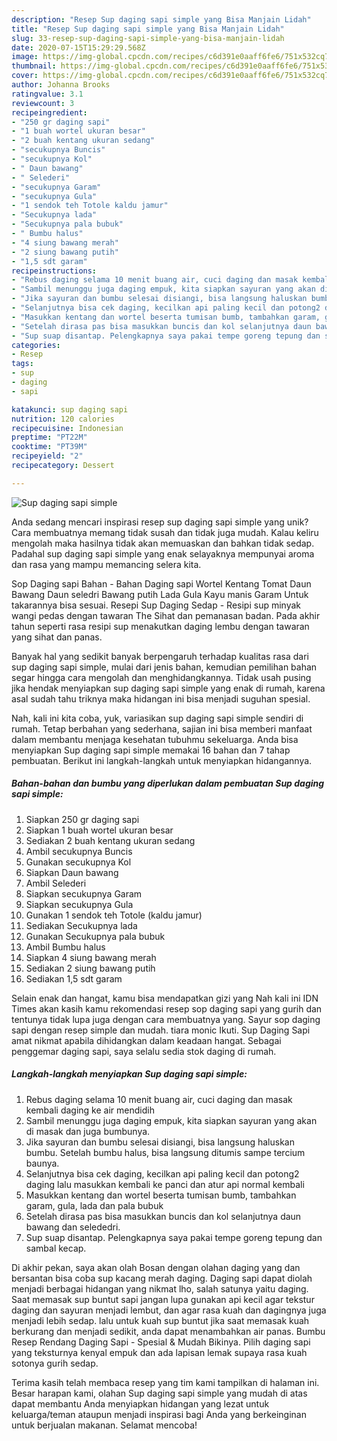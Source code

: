 ```yaml
---
description: "Resep Sup daging sapi simple yang Bisa Manjain Lidah"
title: "Resep Sup daging sapi simple yang Bisa Manjain Lidah"
slug: 33-resep-sup-daging-sapi-simple-yang-bisa-manjain-lidah
date: 2020-07-15T15:29:29.568Z
image: https://img-global.cpcdn.com/recipes/c6d391e0aaff6fe6/751x532cq70/sup-daging-sapi-simple-foto-resep-utama.jpg
thumbnail: https://img-global.cpcdn.com/recipes/c6d391e0aaff6fe6/751x532cq70/sup-daging-sapi-simple-foto-resep-utama.jpg
cover: https://img-global.cpcdn.com/recipes/c6d391e0aaff6fe6/751x532cq70/sup-daging-sapi-simple-foto-resep-utama.jpg
author: Johanna Brooks
ratingvalue: 3.1
reviewcount: 3
recipeingredient:
- "250 gr daging sapi"
- "1 buah wortel ukuran besar"
- "2 buah kentang ukuran sedang"
- "secukupnya Buncis"
- "secukupnya Kol"
- " Daun bawang"
- " Selederi"
- "secukupnya Garam"
- "secukupnya Gula"
- "1 sendok teh Totole kaldu jamur"
- "Secukupnya lada"
- "Secukupnya pala bubuk"
- " Bumbu halus"
- "4 siung bawang merah"
- "2 siung bawang putih"
- "1,5 sdt garam"
recipeinstructions:
- "Rebus daging selama 10 menit buang air, cuci daging dan masak kembali daging ke air mendidih"
- "Sambil menunggu juga daging empuk, kita siapkan sayuran yang akan di masak dan juga bumbunya."
- "Jika sayuran dan bumbu selesai disiangi, bisa langsung haluskan bumbu. Setelah bumbu halus, bisa langsung ditumis sampe tercium baunya."
- "Selanjutnya bisa cek daging, kecilkan api paling kecil dan potong2 daging lalu masukkan kembali ke panci dan atur api normal kembali"
- "Masukkan kentang dan wortel beserta tumisan bumb, tambahkan garam, gula, lada dan pala bubuk"
- "Setelah dirasa pas bisa masukkan buncis dan kol selanjutnya daun bawang dan selededri."
- "Sup suap disantap. Pelengkapnya saya pakai tempe goreng tepung dan sambal kecap."
categories:
- Resep
tags:
- sup
- daging
- sapi

katakunci: sup daging sapi 
nutrition: 120 calories
recipecuisine: Indonesian
preptime: "PT22M"
cooktime: "PT39M"
recipeyield: "2"
recipecategory: Dessert

---
```



![Sup daging sapi simple](https://img-global.cpcdn.com/recipes/c6d391e0aaff6fe6/751x532cq70/sup-daging-sapi-simple-foto-resep-utama.jpg)

Anda sedang mencari inspirasi resep sup daging sapi simple yang unik? Cara membuatnya memang tidak susah dan tidak juga mudah. Kalau keliru mengolah maka hasilnya tidak akan memuaskan dan bahkan tidak sedap. Padahal sup daging sapi simple yang enak selayaknya mempunyai aroma dan rasa yang mampu memancing selera kita.

Sop Daging sapi Bahan - Bahan Daging sapi Wortel Kentang Tomat Daun Bawang Daun seledri Bawang putih Lada Gula Kayu manis Garam Untuk takarannya bisa sesuai. Resepi Sup Daging Sedap - Resipi sup minyak wangi pedas dengan tawaran The Sihat dan pemanasan badan. Pada akhir tahun seperti rasa resipi sup menakutkan daging lembu dengan tawaran yang sihat dan panas.

Banyak hal yang sedikit banyak berpengaruh terhadap kualitas rasa dari sup daging sapi simple, mulai dari jenis bahan, kemudian pemilihan bahan segar hingga cara mengolah dan menghidangkannya. Tidak usah pusing jika hendak menyiapkan sup daging sapi simple yang enak di rumah, karena asal sudah tahu triknya maka hidangan ini bisa menjadi suguhan spesial.


Nah, kali ini kita coba, yuk, variasikan sup daging sapi simple sendiri di rumah. Tetap berbahan yang sederhana, sajian ini bisa memberi manfaat dalam membantu menjaga kesehatan tubuhmu sekeluarga. Anda bisa menyiapkan Sup daging sapi simple memakai 16 bahan dan 7 tahap pembuatan. Berikut ini langkah-langkah untuk menyiapkan hidangannya.

<!--inarticleads1-->

##### Bahan-bahan dan bumbu yang diperlukan dalam pembuatan Sup daging sapi simple:

1. Siapkan 250 gr daging sapi
1. Siapkan 1 buah wortel ukuran besar
1. Sediakan 2 buah kentang ukuran sedang
1. Ambil secukupnya Buncis
1. Gunakan secukupnya Kol
1. Siapkan  Daun bawang
1. Ambil  Selederi
1. Siapkan secukupnya Garam
1. Siapkan secukupnya Gula
1. Gunakan 1 sendok teh Totole (kaldu jamur)
1. Sediakan Secukupnya lada
1. Gunakan Secukupnya pala bubuk
1. Ambil  Bumbu halus
1. Siapkan 4 siung bawang merah
1. Sediakan 2 siung bawang putih
1. Sediakan 1,5 sdt garam


Selain enak dan hangat, kamu bisa mendapatkan gizi yang Nah kali ini IDN Times akan kasih kamu rekomendasi resep sop daging sapi yang gurih dan tentunya tidak lupa juga dengan cara membuatnya yang. Sayur sop daging sapi dengan resep simple dan mudah. tiara monic Ikuti. Sup Daging Sapi amat nikmat apabila dihidangkan dalam keadaan hangat. Sebagai penggemar daging sapi, saya selalu sedia stok daging di rumah. 

<!--inarticleads2-->

##### Langkah-langkah menyiapkan Sup daging sapi simple:

1. Rebus daging selama 10 menit buang air, cuci daging dan masak kembali daging ke air mendidih
1. Sambil menunggu juga daging empuk, kita siapkan sayuran yang akan di masak dan juga bumbunya.
1. Jika sayuran dan bumbu selesai disiangi, bisa langsung haluskan bumbu. Setelah bumbu halus, bisa langsung ditumis sampe tercium baunya.
1. Selanjutnya bisa cek daging, kecilkan api paling kecil dan potong2 daging lalu masukkan kembali ke panci dan atur api normal kembali
1. Masukkan kentang dan wortel beserta tumisan bumb, tambahkan garam, gula, lada dan pala bubuk
1. Setelah dirasa pas bisa masukkan buncis dan kol selanjutnya daun bawang dan selededri.
1. Sup suap disantap. Pelengkapnya saya pakai tempe goreng tepung dan sambal kecap.


Di akhir pekan, saya akan olah Bosan dengan olahan daging yang dan bersantan bisa coba sup kacang merah daging. Daging sapi dapat diolah menjadi berbagai hidangan yang nikmat lho, salah satunya yaitu daging. Saat memasak sup buntut sapi jangan lupa gunakan api kecil agar tekstur daging dan sayuran menjadi lembut, dan agar rasa kuah dan dagingnya juga menjadi lebih sedap. lalu untuk kuah sup buntut jika saat memasak kuah berkurang dan menjadi sedikit, anda dapat menambahkan air panas. Bumbu Resep Rendang Daging Sapi - Spesial &amp; Mudah Bikinya. Pilih daging sapi yang teksturnya kenyal empuk dan ada lapisan lemak supaya rasa kuah sotonya gurih sedap. 

Terima kasih telah membaca resep yang tim kami tampilkan di halaman ini. Besar harapan kami, olahan Sup daging sapi simple yang mudah di atas dapat membantu Anda menyiapkan hidangan yang lezat untuk keluarga/teman ataupun menjadi inspirasi bagi Anda yang berkeinginan untuk berjualan makanan. Selamat mencoba!
